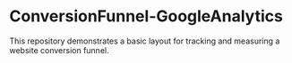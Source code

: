 # ConversionFunnel-GoogleAnalytics
This repository demonstrates a basic layout for tracking and measuring a website conversion funnel.
